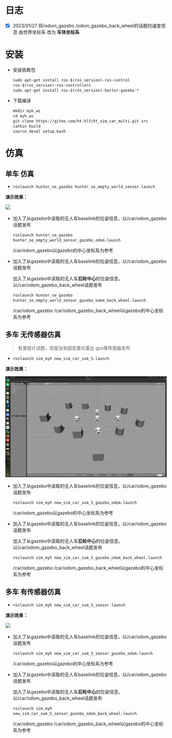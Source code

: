 # 日志

- [x] 2023/01/27 将/odom_gazebo /odom_gazebo_back_wheel的话题的速度信息 由世界坐标系 改为 **车体坐标系**

# 安装

- 安装依赖包

  ```
  sudo apt-get install ros-$(ros_version)-ros-control ros-$(ros_version)-ros-controllers
  sudo apt-get install ros-$(ros_version)-hector-gazebo-*
  ```

- 下载编译

  ```
  mkdir myh_ws
  cd myh_ws
  git clone https://gitee.com/ht-hlf/ht_sim_car_multi.git src
  catkin build
  source devel setup.bash
  ```

# 仿真

## 单车 仿真

- ```
  roslaunch hunter_se_gazebo hunter_se_empty_world_sensor.launch 
  ```

**演示效果：**

![](sim_myh.assets/%E5%B1%8F%E5%B9%95%E6%88%AA%E5%9B%BE%202023-01-14%20131501-16736733311963.png)

- 加入了从gazebo中读取的无人车baselink的位姿信息，以/car/odom_gazebo话题发布

  ```
  roslaunch hunter_se_gazebo hunter_se_empty_world_sensor_gazebo_odom.launch
  ```

  /car/odom_gazebo以gazebo的中心坐标系为参考

- 加入了从gazebo中读取的无人车baselink的位姿信息，以/car/odom_gazebo话题发布

  加入了从gazebo中读取的无人车**后轮中心**的位姿信息，以/car/odom_gazebo_back_wheel话题发布

  ```
  roslaunch hunter_se_gazebo hunter_se_empty_world_sensor_gazebo_odom_back_wheel.launch 
  ```

  /car/odom_gazebo /car/odom_gazebo_back_wheel以gazebo的中心坐标系为参考

## 多车 无传感器仿真

> 有里程计话题，但是没有固态激光雷达 gps等传感器发布

- ```
  roslaunch sim_myh new_sim_car_sum_5.launch
  ```

**演示效果：**

![](sim_myh.assets/%E5%B1%8F%E5%B9%95%E6%88%AA%E5%9B%BE%202023-01-14%20125933-16736724115222.png)

- 加入了从gazebo中读取的无人车baselink的位姿信息，以/car/odom_gazebo话题发布

  ```
  roslaunch sim_myh new_sim_car_sum_5_gazebo_odom.launch 
  ```

  /car/odom_gazebo以gazebo的中心坐标系为参考

- 加入了从gazebo中读取的无人车baselink的位姿信息，以/car/odom_gazebo话题发布

  加入了从gazebo中读取的无人车**后轮中心**的位姿信息，以/car/odom_gazebo_back_wheel话题发布

  ```
  roslaunch sim_myh new_sim_car_sum_5_gazebo_odom_back_wheel.launch 
  ```

  /car/odom_gazebo /car/odom_gazebo_back_wheel以gazebo的中心坐标系为参考





## 多车 有传感器仿真

- ```
  roslaunch sim_myh new_sim_car_sum_5_sensor.launch
  ```

**演示效果：**

![](sim_myh.assets/%E5%B1%8F%E5%B9%95%E6%88%AA%E5%9B%BE%202023-01-14%20125154-16736720366621.png)



- 加入了从gazebo中读取的无人车baselink的位姿信息，以/car/odom_gazebo话题发布

  ```
  roslaunch sim_myh new_sim_car_sum_5_sensor_gazebo_odom.launch 
  ```

  /car/odom_gazebo以gazebo的中心坐标系为参考

- 加入了从gazebo中读取的无人车baselink的位姿信息，以/car/odom_gazebo话题发布

  加入了从gazebo中读取的无人车**后轮中心**的位姿信息，以/car/odom_gazebo_back_wheel话题发布

  ```
  roslaunch sim_myh new_sim_car_sum_5_sensor_gazebo_odom_back_wheel.launch 
  ```

  /car/odom_gazebo /car/odom_gazebo_back_wheel以gazebo的中心坐标系为参考
